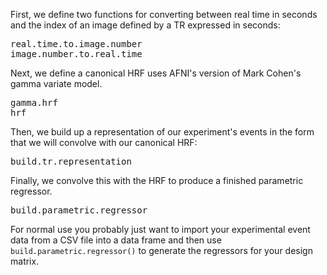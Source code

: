 First, we define two functions for converting between real time in seconds and
the index of an image defined by a TR expressed in seconds:
<pre>
real.time.to.image.number
image.number.to.real.time
</pre>

Next, we define a canonical HRF uses AFNI's version of Mark Cohen's gamma
variate model.
<pre>
gamma.hrf
hrf
</pre>

Then, we build up a representation of our experiment's events in the form
that we will convolve with our canonical HRF:
<pre>
build.tr.representation
</pre>

Finally, we convolve this with the HRF to produce a finished parametric
regressor.
<pre>
build.parametric.regressor
</pre>

For normal use you probably just want to import your experimental event data
from a CSV file into a data frame and then use `build.parametric.regressor()`
to generate the regressors for your design matrix.
